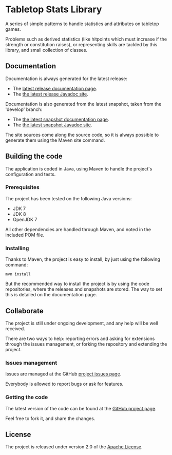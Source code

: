 # Tabletop Stats Library
A series of simple patterns to handle statistics and attributes on tabletop games.

Problems such as derived statistics (like hitpoints which must increase if the strength or constitution raises), or representing skills are tackled by this library, and small collection of classes. 

## Documentation
Documentation is always generated for the latest release:

- The [latest release documentation page][site-release].
- The [the latest release Javadoc site][javadoc-release].

Documentation is also generated from the latest snapshot, taken from the 'develop' branch:

- The [the latest snapshot documentation page][site-develop].
- The [the latest snapshot Javadoc site][javadoc-develop].

The site sources come along the source code, so it is always possible to generate them using the Maven site command.

## Building the code
The application is coded in Java, using Maven to handle the project's configuration and tests.

### Prerequisites
The project has been tested on the following Java versions:
* JDK 7
* JDK 8
* OpenJDK 7

All other dependencies are handled through Maven, and noted in the included POM file.

### Installing

Thanks to Maven, the project is easy to install, by just using the following command:

```mvn install```

But the recommended way to install the project is by using the code repositories, where the releases and snapshots are stored. The way to set this is detailed on the documentation page.

## Collaborate

The project is still under ongoing development, and any help will be well received.

There are two ways to help: reporting errors and asking for extensions through the issues management, or forking the repository and extending the project.

### Issues management
Issues are managed at the GitHub [project issues page][issues].

Everybody is allowed to report bugs or ask for features.

### Getting the code
The latest version of the code can be found at the [GitHub project page][scm].

Feel free to fork it, and share the changes.

## License
The project is released under version 2.0 of the [Apache License][license].

[issues]: https://github.com/bernardo-mg/tabletop-stats-java/issues
[javadoc-develop]: http://docs.wandrell.com/development/maven/tabletop-stats/apidocs
[javadoc-release]: http://docs.wandrell.com/maven/tabletop-stats/apidocs
[license]: http://www.apache.org/licenses/LICENSE-2.0
[scm]: https://github.com/bernardo-mg/tabletop-stats-java
[site-develop]: http://docs.wandrell.com/development/maven/tabletop-stats
[site-release]: http://docs.wandrell.com/maven/tabletop-stats
